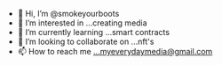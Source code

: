 - 👋 Hi, I’m @smokeyourboots
- 👀 I’m interested in ...creating media 
- 🌱 I’m currently learning ...smart contracts 
- 💞️ I’m looking to collaborate on ...nft's
- 📫 How to reach me ...myeverydaymedia@gmail.com

<!---
smokeyourboots/smokeyourboots is a ✨ special ✨ repository because its `README.md` (this file) appears on your GitHub profile.
You can click the Preview link to take a look at your changes.
--->

